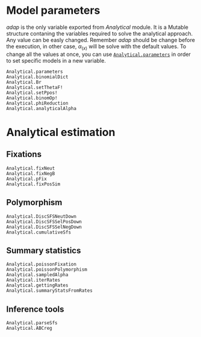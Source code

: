 # Model parameters

*adap* is the only variable exported from *Analytical* module. It is a Mutable structure contaning the variables required to solve the analytical approach. Any value can be easly changed. Remember *adap* should be change before the execution, in other case, $\alpha_{(x)}$ will be solve with the default values. To change all the values at once, you can use [`Analytical.parameters`](@ref) in order to set specific models in a new variable.

```@docs
Analytical.parameters
Analytical.binomialDict
Analytical.Br
Analytical.setThetaF!
Analytical.setPpos!
Analytical.binomOp!
Analytical.phiReduction
Analytical.analyticalAlpha
```

# Analytical estimation
## Fixations
```@docs
Analytical.fixNeut
Analytical.fixNegB
Analytical.pFix
Analytical.fixPosSim
```

## Polymorphism
```@docs
Analytical.DiscSFSNeutDown
Analytical.DiscSFSSelPosDown
Analytical.DiscSFSSelNegDown
Analytical.cumulativeSfs
```

## Summary statistics
```@docs
Analytical.poissonFixation
Analytical.poissonPolymorphism
Analytical.sampledAlpha
Analytical.iterRates
Analytical.gettingRates
Analytical.summaryStatsFromRates
```

## Inference tools
```@docs
Analytical.parseSfs
Analytical.ABCreg
```
